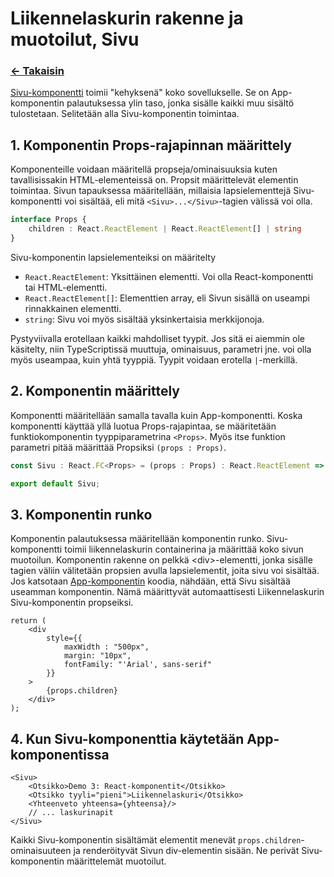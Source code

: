 # Liikennelaskurin rakenne ja muotoilut, Sivu

### [<- Takaisin](../README.md)

[Sivu-komponentti](../src/components/Sivu.tsx) toimii "kehyksenä" koko sovellukselle. Se on App-komponentin palautuksessa ylin taso, jonka sisälle kaikki muu sisältö tulostetaan. Selitetään alla Sivu-komponentin toimintaa.

## 1. Komponentin Props-rajapinnan määrittely

Komponenteille voidaan määritellä propseja/ominaisuuksia kuten tavallisissakin HTML-elementeissä on. Propsit määrittelevät elementin toimintaa. Sivun tapauksessa määritellään, millaisia lapsielementtejä Sivu-komponentti voi sisältää, eli mitä `<Sivu>...</Sivu>`-tagien välissä voi olla.

```ts
interface Props {
    children : React.ReactElement | React.ReactElement[] | string
}
```

Sivu-komponentin lapsielementeiksi on määritelty

- `React.ReactElement`: Yksittäinen elementti. Voi olla React-komponentti tai HTML-elementti.
- `React.ReactElement[]`: Elementtien array, eli Sivun sisällä on useampi rinnakkainen elementti.
- `string`: Sivu voi myös sisältää yksinkertaisia merkkijonoja.

Pystyviivalla erotellaan kaikki mahdolliset tyypit. Jos sitä ei aiemmin ole käsitelty, niin TypeScriptissä muuttuja, ominaisuus, parametri jne. voi olla myös useampaa, kuin yhtä tyyppiä. Tyypit voidaan erotella `|`-merkillä.

## 2. Komponentin määrittely

Komponentti määritellään samalla tavalla kuin App-komponentti. Koska komponentti käyttää yllä luotua Props-rajapintaa, se määritetään funktiokomponentin tyyppiparametrina `<Props>`. Myös itse funktion parametri pitää määrittää Propsiksi `(props : Props)`.

```ts
const Sivu : React.FC<Props> = (props : Props) : React.ReactElement => {...}

export default Sivu;
```

## 3. Komponentin runko

Komponentin palautuksessa määritellään komponentin runko. Sivu-komponentti toimii liikennelaskurin containerina ja määrittää koko sivun muotoilun. Komponentin rakenne on pelkkä \<div>-elementti, jonka sisälle tagien väliin välitetään propsien avulla lapsielementit, joita sivu voi sisältää. Jos katsotaan [App-komponentin](../src/App.tsx) koodia, nähdään, että Sivu sisältää useamman komponentin. Nämä määrittyvät automaattisesti Liikennelaskurin Sivu-komponentin propseiksi.

```tsx
return (
    <div
        style={{
            maxWidth : "500px",
            margin: "10px",
            fontFamily: "'Arial', sans-serif"                
        }}
    >
        {props.children}
    </div>
);
```

## 4. Kun Sivu-komponenttia käytetään App-komponentissa

```tx
<Sivu>
    <Otsikko>Demo 3: React-komponentit</Otsikko>
    <Otsikko tyyli="pieni">Liikennelaskuri</Otsikko>
    <Yhteenveto yhteensa={yhteensa}/>
    // ... laskurinapit
</Sivu>
```
Kaikki Sivu-komponentin sisältämät elementit menevät `props.children`-ominaisuuteen ja renderöityvät Sivun div-elementin sisään. Ne perivät Sivu-komponentin määrittelemät muotoilut.